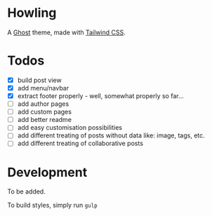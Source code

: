 # Howling

A [Ghost](http://github.com/tryghost/ghost/) theme, made with
[Tailwind CSS](https://github.com/tailwindcss/tailwindcss).

# Todos

- [x] build post view
- [x] add menu/navbar
- [x] extract footer properly - well, somewhat properly so far...
- [ ] add author pages
- [ ] add custom pages
- [ ] add better readme
- [ ] add easy customisation possibilities
- [ ] add different treating of posts without data like: image, tags, etc.
- [ ] add different treating of collaborative posts

# Development

To be added.

To build styles, simply run `gulp`
